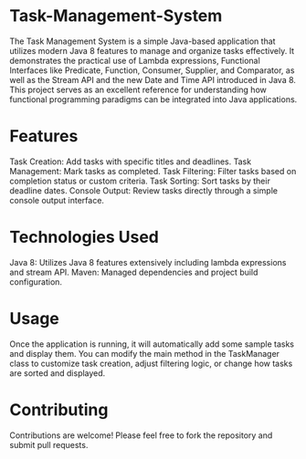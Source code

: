 # Task-Management-System
The Task Management System is a simple Java-based application that utilizes modern Java 8 features to manage and organize tasks effectively. It demonstrates the practical use of Lambda expressions, Functional Interfaces like Predicate, Function, Consumer, Supplier, and Comparator, as well as the Stream API and the new Date and Time API introduced in Java 8. This project serves as an excellent reference for understanding how functional programming paradigms can be integrated into Java applications.

# Features
Task Creation: Add tasks with specific titles and deadlines.
Task Management: Mark tasks as completed.
Task Filtering: Filter tasks based on completion status or custom criteria.
Task Sorting: Sort tasks by their deadline dates.
Console Output: Review tasks directly through a simple console output interface.

# Technologies Used
Java 8: Utilizes Java 8 features extensively including lambda expressions and stream API.
Maven: Managed dependencies and project build configuration.

# Usage
Once the application is running, it will automatically add some sample tasks and display them. You can modify the main method in the TaskManager class to customize task creation, adjust filtering logic, or change how tasks are sorted and displayed.

# Contributing
Contributions are welcome! Please feel free to fork the repository and submit pull requests.



